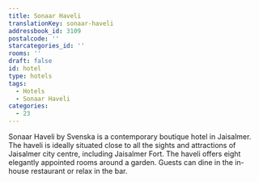 ```yaml
---
title: Sonaar Haveli
translationKey: sonaar-haveli
addressbook_id: 3109
postalcode: ''
starcategories_id: ''
rooms: ''
draft: false
id: hotel
type: hotels
tags:
  - Hotels
  - Sonaar Haveli
categories:
  - 23
---
```

Sonaar Haveli by Svenska is a contemporary boutique hotel in Jaisalmer. The haveli is ideally situated close to all the sights and attractions of Jaisalmer city centre, including Jaisalmer Fort. The haveli offers eight elegantly appointed rooms around a garden. Guests can dine in the in-house restaurant or relax in the bar.